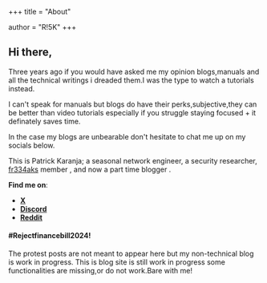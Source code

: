 +++
title = "About"

author = "R!5K"
+++

## Hi there,


Three years ago if you would have asked me my opinion blogs,manuals and all the technical writings i dreaded them.I was the type to watch a tutorials instead. 

I can't speak for manuals but blogs do have their perks,subjective,they can be better than video tutorials especially if you struggle staying focused + it definately saves time.  

In the case my blogs are unbearable don't hesitate to chat me up on my socials below.

This is Patrick Karanja; a seasonal network engineer, a security researcher, [fr334aks](https://blog.fr334aks.com/) member , and now a part time blogger .  

**Find me on**:

- [**X**](https://x.com/kwamneti)
- [**Discord**](https://discordapp.com/users/1205916152484732951)
- [**Reddit**](https://www.reddit.com/u/Ri5konRED/s/g9cgg20CFN)  

#### #Rejectfinancebill2024!
The protest posts are not meant to appear here but my non-technical blog is work in progress.
This is blog site is still work in progress some functionalities are missing,or do not work.Bare with me!